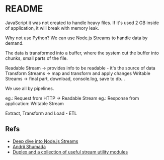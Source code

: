 # README

JavaScript it was not created to handle heavy files. If it's used 2 GB inside of application, it will break with memory leak.

Why not use Python? We can use Node.js Streams to handle data by demand.

The data is transformed into a buffer, where the system cut the buffer into chunks, small parts of the file.


Readable Stream -> provides info to be readable - it's the source of data
Transform Streams -> map and transform and apply changes 
Writable Streams -> final part, download, console.log, save to db...

We use all by pipelines.

eg.: Request from HTTP -> Readable Stream
eg.: Response from application: Writable Stream


Extract, Transform and Load - ETL


## Refs

- [Deep dive into Node.js Streams](https://erickwendel.com/talk/detail/5ee6b2452c16eb4db7e7b776)
- [Andrii Shumada](https://www.slideshare.net/OdessaJSConf/andrii-shumada-use-cases-of-nodejs-streams)
- [Duplex and a collection of useful stream utility modules](https://github.com/max-mapper/mississippi#duplex)
